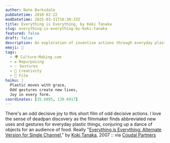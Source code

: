 ```yaml
---
author: Nate Barksdale
pubDatetime: 2010-02-22
modDatetime: 2025-03-31T16:30:33Z
title: Everything is Everything, by Koki Tanaka
slug: everything-is-everything-by-koki-tanaka
featured: false
draft: false
description: An exploration of inventive actions through everyday plastic items in Koki Tanaka's whimsical short film.
emoji: 🎨
tags:
  - 🌍 Culture-Making.com
  - ♻️ Repurposing
  - ✨ Gestures
  - 🎨 Creativity
  - 🎥 Film
haiku: |
  Plastic moves with grace,  
  Odd gestures create new lives,  
  Joy in every form.
coordinates: [35.6895, 139.6917]
---
```


There's an odd decisive joy to this short film of odd decisive actions. I love the sense of deadpan discovery as the filmmaker finds abbreviated new uses and gestures for everyday plastic things, conjuring up a dance of objects for an audience of food. Really
"[Everything is Everything: Alternate Version for Single Channel](http://www.youtube.com/watch?v=geh0WRYnLao)," by [Koki Tanaka](http://www.kktnk.com/koki_tanaka_works.html), 2007 :: via [Coudal Partners](https://www.google.com/search?q=%22Coudal%20Partners%22%20feedproxy.google.com)
